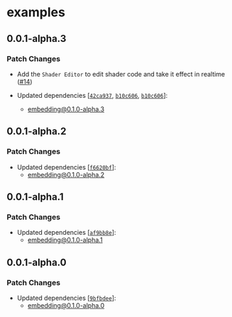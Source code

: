 # examples

## 0.0.1-alpha.3

### Patch Changes

- Add the `Shader Editor` to edit shader code and take it effect in realtime ([#14](https://github.com/vimcaw/three-devtools/pull/14))

- Updated dependencies [[`42ca937`](https://github.com/vimcaw/three-devtools/commit/42ca937eba98a32efc844b2384d5420ff25faa9c), [`b10c606`](https://github.com/vimcaw/three-devtools/commit/b10c606a27f489851d0f1cd7c5426ce6345d8297), [`b10c606`](https://github.com/vimcaw/three-devtools/commit/b10c606a27f489851d0f1cd7c5426ce6345d8297)]:
  - embedding@0.1.0-alpha.3

## 0.0.1-alpha.2

### Patch Changes

- Updated dependencies [[`f6620bf`](https://github.com/vimcaw/three-devtools/commit/f6620bfa994256397a02a8600a232eb34b966d47)]:
  - embedding@0.1.0-alpha.2

## 0.0.1-alpha.1

### Patch Changes

- Updated dependencies [[`af9bb8e`](https://github.com/vimcaw/three-devtools/commit/af9bb8efbcbb91b98c2ff796bd578325c44fbc8b)]:
  - embedding@0.1.0-alpha.1

## 0.0.1-alpha.0

### Patch Changes

- Updated dependencies [[`9bfbdee`](https://github.com/vimcaw/three-devtools/commit/9bfbdee187ecf5cf90fcf7b0f9f392b053b8decf)]:
  - embedding@0.1.0-alpha.0
